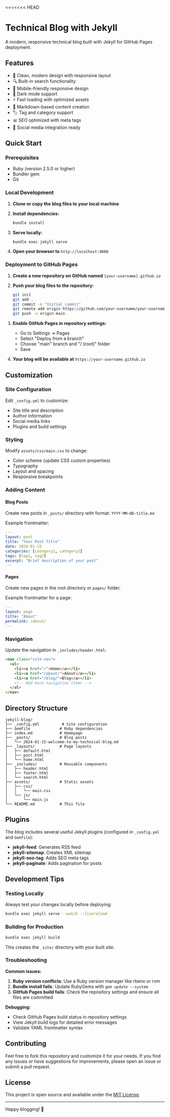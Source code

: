 <<<<<<< HEAD
# Technical Blog with Jekyll

A modern, responsive technical blog built with Jekyll for GitHub Pages deployment.

## Features

- 🎨 Clean, modern design with responsive layout
- 🔍 Built-in search functionality
- 📱 Mobile-friendly responsive design
- 🌙 Dark mode support
- ⚡ Fast loading with optimized assets
- 📝 Markdown-based content creation
- 🏷️ Tag and category support
- 📊 SEO optimized with meta tags
- 🔗 Social media integration ready

## Quick Start

### Prerequisites

- Ruby (version 2.5.0 or higher)
- Bundler gem
- Git

### Local Development

1. **Clone or copy the blog files to your local machine**

2. **Install dependencies:**
   ```bash
   bundle install
   ```

3. **Serve locally:**
   ```bash
   bundle exec jekyll serve
   ```

4. **Open your browser to** `http://localhost:4000`

### Deployment to GitHub Pages

1. **Create a new repository on GitHub named** `[your-username].github.io`

2. **Push your blog files to the repository:**
   ```bash
   git init
   git add .
   git commit -m "Initial commit"
   git remote add origin https://github.com/your-username/your-username.github.io.git
   git push -u origin main
   ```

3. **Enable GitHub Pages in repository settings:**
   - Go to Settings → Pages
   - Select "Deploy from a branch"
   - Choose "main" branch and "/ (root)" folder
   - Save

4. **Your blog will be available at** `https://your-username.github.io`

## Customization

### Site Configuration

Edit `_config.yml` to customize:
- Site title and description
- Author information
- Social media links
- Plugins and build settings

### Styling

Modify `assets/css/main.css` to change:
- Color scheme (update CSS custom properties)
- Typography
- Layout and spacing
- Responsive breakpoints

### Adding Content

#### Blog Posts

Create new posts in `_posts/` directory with format: `YYYY-MM-DD-title.md`

Example frontmatter:
```yaml
---
layout: post
title: "Your Post Title"
date: 2024-01-15
categories: [category1, category2]
tags: [tag1, tag2]
excerpt: "Brief description of your post"
---
```

#### Pages

Create new pages in the root directory or `pages/` folder.

Example frontmatter for a page:
```yaml
---
layout: page
title: "About"
permalink: /about/
---
```

### Navigation

Update the navigation in `_includes/header.html`:
```html
<nav class="site-nav">
  <ul>
    <li><a href="/">Home</a></li>
    <li><a href="/about/">About</a></li>
    <li><a href="/blog/">Blog</a></li>
    <!-- Add more navigation items -->
  </ul>
</nav>
```

## Directory Structure

```
jekyll-blog/
├── _config.yml          # Site configuration
├── Gemfile             # Ruby dependencies
├── index.md            # Homepage
├── _posts/             # Blog posts
│   └── 2024-01-15-welcome-to-my-technical-blog.md
├── _layouts/           # Page layouts
│   ├── default.html
│   ├── post.html
│   └── home.html
├── _includes/          # Reusable components
│   ├── header.html
│   ├── footer.html
│   └── search.html
├── assets/             # Static assets
│   ├── css/
│   │   └── main.css
│   └── js/
│       └── main.js
└── README.md           # This file
```

## Plugins

The blog includes several useful Jekyll plugins (configured in `_config.yml` and `Gemfile`):

- **jekyll-feed**: Generates RSS feed
- **jekyll-sitemap**: Creates XML sitemap
- **jekyll-seo-tag**: Adds SEO meta tags
- **jekyll-paginate**: Adds pagination for posts

## Development Tips

### Testing Locally

Always test your changes locally before deploying:

```bash
bundle exec jekyll serve --watch --livereload
```

### Building for Production

```bash
bundle exec jekyll build
```

This creates the `_site/` directory with your built site.

### Troubleshooting

**Common issues:**

1. **Ruby version conflicts**: Use a Ruby version manager like rbenv or rvm
2. **Bundle install fails**: Update RubyGems with `gem update --system`
3. **GitHub Pages build fails**: Check the repository settings and ensure all files are committed

**Debugging:**
- Check GitHub Pages build status in repository settings
- View Jekyll build logs for detailed error messages
- Validate YAML frontmatter syntax

## Contributing

Feel free to fork this repository and customize it for your needs. If you find any issues or have suggestions for improvements, please open an issue or submit a pull request.

## License

This project is open source and available under the [MIT License](LICENSE).

---

Happy blogging! 🚀
